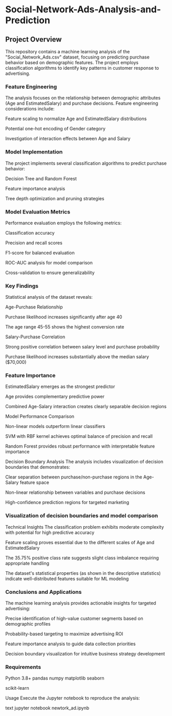 # Social-Network-Ads-Analysis-and-Prediction

## Project Overview
This repository contains a machine learning analysis of the "Social_Network_Ads.csv" dataset, focusing on predicting purchase behavior based on demographic features. The project employs classification algorithms to identify key patterns in customer response to advertising.

### Feature Engineering
The analysis focuses on the relationship between demographic attributes (Age and EstimatedSalary) and purchase decisions. Feature engineering considerations include:

Feature scaling to normalize Age and EstimatedSalary distributions

Potential one-hot encoding of Gender category

Investigation of interaction effects between Age and Salary

### Model Implementation
The project implements several classification algorithms to predict purchase behavior:

Decision Tree and Random Forest

Feature importance analysis

Tree depth optimization and pruning strategies

### Model Evaluation Metrics
Performance evaluation employs the following metrics:

Classification accuracy

Precision and recall scores

F1-score for balanced evaluation

ROC-AUC analysis for model comparison

Cross-validation to ensure generalizability

### Key Findings
Statistical analysis of the dataset reveals:

Age-Purchase Relationship

Purchase likelihood increases significantly after age 40

The age range 45-55 shows the highest conversion rate

Salary-Purchase Correlation

Strong positive correlation between salary level and purchase probability

Purchase likelihood increases substantially above the median salary ($70,000)

### Feature Importance

EstimatedSalary emerges as the strongest predictor

Age provides complementary predictive power

Combined Age-Salary interaction creates clearly separable decision regions

Model Performance Comparison

Non-linear models outperform linear classifiers

SVM with RBF kernel achieves optimal balance of precision and recall

Random Forest provides robust performance with interpretable feature importance

Decision Boundary Analysis
The analysis includes visualization of decision boundaries that demonstrates:

Clear separation between purchase/non-purchase regions in the Age-Salary feature space

Non-linear relationship between variables and purchase decisions

High-confidence prediction regions for targeted marketing


### Visualization of decision boundaries and model comparison
Technical Insights
The classification problem exhibits moderate complexity with potential for high predictive accuracy

Feature scaling proves essential due to the different scales of Age and EstimatedSalary

The 35.75% positive class rate suggests slight class imbalance requiring appropriate handling

The dataset's statistical properties (as shown in the descriptive statistics) indicate well-distributed features suitable for ML modeling

### Conclusions and Applications
The machine learning analysis provides actionable insights for targeted advertising:

Precise identification of high-value customer segments based on demographic profiles

Probability-based targeting to maximize advertising ROI

Feature importance analysis to guide data collection priorities

Decision boundary visualization for intuitive business strategy development

### Requirements
Python 3.8+
pandas
numpy
matplotlib
seaborn

scikit-learn

Usage
Execute the Jupyter notebook to reproduce the analysis:

text
jupyter notebook newtork_ad.ipynb

